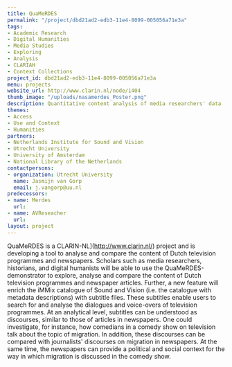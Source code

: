 ```yaml
---
title: QuaMeRDES
permalink: "/project/dbd21ad2-edb3-11e4-8099-005056a71e3a"
tags:
- Academic Research
- Digital Humanities
- Media Studies
- Exploring
- Analysis
- CLARIAH
- Context Collections
project_id: dbd21ad2-edb3-11e4-8099-005056a71e3a
menu: projects
website_url: http://www.clarin.nl/node/1404
thumb_image: "/uploads/nasamerdes_Poster.png"
description: Quantitative content analysis of media researchers' data
themes:
- Access
- Use and Context
- Humanities
partners:
- Netherlands Institute for Sound and Vision
- Utrecht University
- University of Amsterdam
- National Library of the Netherlands
contactpersons:
- organization: Utrecht University
  name: Jasmijn van Gorp
  email: j.vangorp@uu.nl
predecessors:
- name: Merdes
  url: 
- name: AVReseacher
  url: 
layout: project
---
```


QuaMeRDES is a CLARIN-NL](http://www.clarin.nl/) project and is developing a tool to analyse and compare the content of Dutch television programmes and newspapers. Scholars such as media researchers, historians, and digital humanists will be able to use the QuaMeRDES-demonstrator to explore, analyse and compare the content of Dutch television programmes and newspaper articles. Further, a new feature will enrich the iMMix catalogue of Sound and Vision (i.e. the catalogue with metadata descriptions) with subtitle files. These subtitles enable users to search for and analyse the dialogues and voice-overs of television programmes. At an analytical level, subtitles can be understood as discourses, similar to those of articles in newspapers. One could investigate, for instance, how comedians in a comedy show on television talk about the topic of migration. In addition, these discourses can be compared with journalists' discourses on migration in newspapers. At the same time, the newspapers can provide a political and social context for the way in which migration is discussed in the comedy show.
